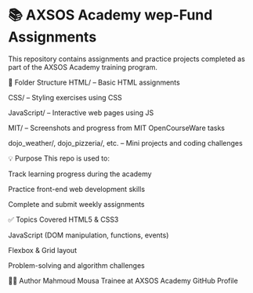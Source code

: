 <h1>📚 AXSOS Academy wep-Fund Assignments </h1>


This repository contains assignments and practice projects completed as part of the AXSOS Academy training program.

📂 Folder Structure
HTML/ – Basic HTML assignments

CSS/ – Styling exercises using CSS

JavaScript/ – Interactive web pages using JS

MIT/ – Screenshots and progress from MIT OpenCourseWare tasks

dojo_weather/, dojo_pizzeria/, etc. – Mini projects and coding challenges

💡 Purpose
This repo is used to:

Track learning progress during the academy

Practice front-end web development skills

Complete and submit weekly assignments

✅ Topics Covered
HTML5 & CSS3

JavaScript (DOM manipulation, functions, events)

Flexbox & Grid layout

Problem-solving and algorithm challenges

👨‍💻 Author
Mahmoud Mousa
Trainee at AXSOS Academy
GitHub Profile


